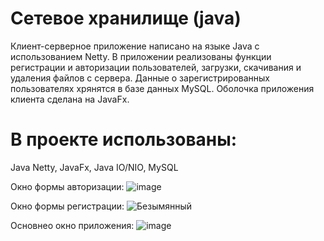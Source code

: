 # Сетевое хранилище (java)

Клиент-серверное приложение написано на языке Java с использованием Netty. 
В приложении реализованы функции регистрации и авторизации пользователей, загрузки, скачивания и удаления файлов с сервера. 
Данные о зарегистрированных пользователях хрянятся в базе данных MySQL. 
Оболочка приложения клиента сделана на JavaFx.

# В проекте использованы:
Java Netty, 
JavaFx, 
Java IO/NIO, 
MySQL

Окно формы авторизации: ![image](https://user-images.githubusercontent.com/77875474/193044899-e042fad4-cabb-46d1-b233-f9ecb42d7375.png)

Окно формы регистрации: ![Безымянный](https://user-images.githubusercontent.com/77875474/193205356-e0d2568c-78cd-4a74-a7ab-0eceaed37b11.jpg)

Основнео окно приложения: ![image](https://user-images.githubusercontent.com/77875474/193045024-d2642d49-8c3a-4b79-a62b-beb8296c7d35.png)
